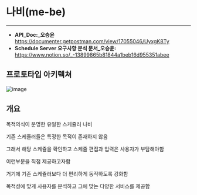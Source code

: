 # 나비(me-be)

---

+ **API_Doc:_오승윤** https://documenter.getpostman.com/view/17055046/UyxgK8Ty
+ **Schedule Server 요구사항 분석 문서_오승윤:** https://www.notion.so/_-13899865b81844a1beb16d955351abee


## 프로토타입 아키텍쳐

![image](https://user-images.githubusercontent.com/68331041/177777216-ca145ec5-b7fa-4ad1-ab87-ead5b524bfc1.png)



## 개요

목적의식이 분명한 유일한 스케쥴러 나비

기존 스케쥴러들은 특정한 목적이 존재하지 않음

그래서 해당 스케쥴을 확인하고 스케쥴 편집과 입력은 사용자가 부담해야함

이런부분을 직접 제공하고자함

거기에 기존 스케쥴러보다 더 편리하게 동작하도록 강화함

목적성에 맞게 사용자를 분석하고 그에 맞는 다양한 서비스를 제공함


























